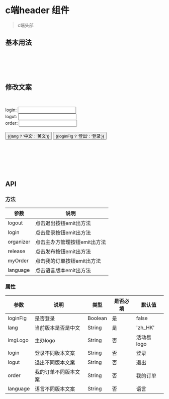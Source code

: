 # c端header 组件
> c端头部

## 基本用法

<br>

<p>
  <w-nav />
</p>
<br>
<br>

## 修改文案

<br>

<p>
  <div>login: <input type="text" v-model="loginText"></div>
  <div>logut: <input type="text" v-model="logutText"></div>
  <div>order: <input type="text" v-model="orderText"></div>
  <br>
  <button @click="lang = !lang">{{lang ? '中文' : '英文'}}</button>
  <button @click="loginFlg = !loginFlg">{{loginFlg ? '登出' : '登录'}}</button>
  <br>
  <br>
  <br>
  <br>
  <w-nav :login="loginText" :logut="logutText" :lang="lang ? 'zh_HK' : 'en_US'" :order="orderText" :language="lang ?'English' : '中文'" :loginFlg="loginFlg" />
</p>
<br>
<br>

## API

### 方法

|参数|说明|
|---|----|
|logout|点击退出按钮emit出方法|
|login|点击登录按钮emit出方法|
|organizer|点击主办方管理按钮emit出方法|
|release|点击发布按钮emit出方法|
|myOrder|点击我的订单按钮emit出方法|
|language|点击语言版本emit出方法|

### 属性

|参数|说明|类型|是否必填|默认值|
|---|----|---|-------|-----|
|loginFlg|是否登录|Boolean|是|false|
|lang|当前版本是否是中文|String|是|'zh_HK'|
|imgLogo|主办logo|String|否|活动易logo|
|login|登录不同版本文案|String|否|登录|
|logut|退出不同版本文案|String|否|退出|
|order|我的订单不同版本文案|String|否|我的订单|
|language|语言不同版本文案|String|否|语言|

<script>
import WNav from '../src/Nav';

export default {
  data() {
    return {
      loginText: '登录',
      logutText: '退出',
      orderText: '我的订单',
      status: false,
      lang: false,
      loginFlg: false,
    };
  },
  components: {
    WNav,
  },
};
</script>
